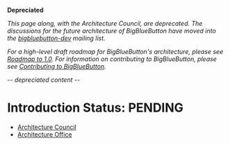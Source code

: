 **Depreciated**

_This page along, with the Architecture Council, are deprecated.  The discussions for the future architecture of BigBlueButton have moved into the [bigbluebutton-dev](http://groups.google.com/group/bigbluebutton-dev/topics?gvc=2) mailing list._

_For a high-level draft roadmap for BigBlueButton's architecture, please see [Roadmap to 1.0](http://code.google.com/p/bigbluebutton/wiki/RoadMap1dot0). For information on contributing to BigBlueButton, please see [Contributing to BigBlueButton](http://code.google.com/p/bigbluebutton/wiki/FAQ#Contributing_to_BigBlueButton)._


_-- depreciated content --_

# Introduction Status: PENDING #

  * [Architecture Council](ArchitectureCouncil.md)
  * [Architecture Office](ArchitectureOffice.md)